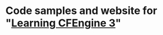 Code samples and website for "[Learning CFEngine 3](http://cf-learn.info)"
==================================================
